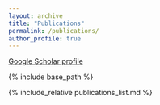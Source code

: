 ```yaml
---
layout: archive
title: "Publications"
permalink: /publications/
author_profile: true
---
```


<a href="https://scholar.google.com/citations?hl=en&user=NSJvWmQAAAAJ&view_op=list_works&sortby=pubdate">Google Scholar profile</a>

{% include base_path %}

{% include_relative publications_list.md %}
